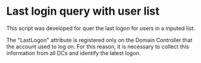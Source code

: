 # Last login query with user list

This script was developed for quer the last logon for users in a inputed list.

The "LastLogon" attribute is registered only on the Domain Controller that the account used to log on. For this reason, it is necessary to collect this information from all DCs and identify the latest logon.